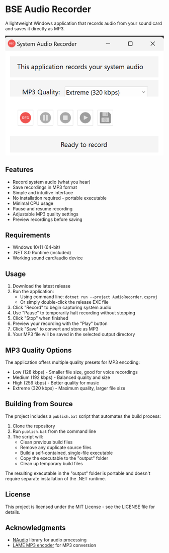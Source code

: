 # BSE Audio Recorder

A lightweight Windows application that records audio from your sound card and saves it directly as MP3.

![System Audio Recorder](images/System%20Audio%20Recorder.png)

## Features

- Record system audio (what you hear)
- Save recordings in MP3 format
- Simple and intuitive interface
- No installation required - portable executable
- Minimal CPU usage
- Pause and resume recording
- Adjustable MP3 quality settings
- Preview recordings before saving

## Requirements

- Windows 10/11 (64-bit)
- .NET 8.0 Runtime (included)
- Working sound card/audio device

## Usage

1. Download the latest release
2. Run the application:
   - Using command line: `dotnet run --project AudioRecorder.csproj`
   - Or simply double-click the release EXE file
3. Click "Record" to begin capturing system audio
4. Use "Pause" to temporarily halt recording without stopping
5. Click "Stop" when finished
6. Preview your recording with the "Play" button
7. Click "Save" to convert and store as MP3
8. Your MP3 file will be saved in the selected output directory

## MP3 Quality Options

The application offers multiple quality presets for MP3 encoding:
- Low (128 kbps) - Smaller file size, good for voice recordings
- Medium (192 kbps) - Balanced quality and size
- High (256 kbps) - Better quality for music
- Extreme (320 kbps) - Maximum quality, larger file size

## Building from Source

The project includes a `publish.bat` script that automates the build process:

1. Clone the repository
2. Run `publish.bat` from the command line
3. The script will:
   - Clean previous build files
   - Remove any duplicate source files
   - Build a self-contained, single-file executable
   - Copy the executable to the "output" folder
   - Clean up temporary build files

The resulting executable in the "output" folder is portable and doesn't require separate installation of the .NET runtime.

## License

This project is licensed under the MIT License - see the LICENSE file for details.

## Acknowledgments

- [NAudio](https://github.com/naudio/NAudio) library for audio processing
- [LAME MP3 encoder](https://lame.sourceforge.io/) for MP3 conversion 